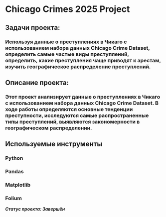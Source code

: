 # Chicago Crimes 2025 Project

## Задачи проекта: 
### Используя данные о преступлениях в Чикаго с использованием набора данных Chicago Crime Dataset, определить самые частые виды преступлений, определить, какие преступления чаще приводят к арестам, изучить географическое распределение преступлений.

## Описание проекта:
### Этот проект анализирует данные о преступлениях в Чикаго с использованием набора данных Chicago Crime Dataset. В ходе работы определяются основные тенденции преступности, исследуются самые распространенные типы преступлений, выявляются закономерности в географическом распределении.

## Используемые инструменты
### Python 
### Pandas 
### Matplotlib
### Folium 

_**Статус проекта: Завершён**_